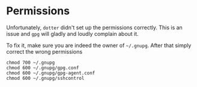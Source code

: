 # Permissions

Unfortunately, `dotter` didn't set up the permissions correctly.
This is an issue and `gpg` will gladly and loudly complain about it.

To fix it, make sure you are indeed the owner of `~/.gnupg`.
After that simply correct the wrong permissions
```bash,nolang,icon=.fa.fa-terminal
chmod 700 ~/.gnupg
chmod 600 ~/.gnupg/gpg.conf
chmod 600 ~/.gnupg/gpg-agent.conf
chmod 600 ~/.gnupg/sshcontrol
```
